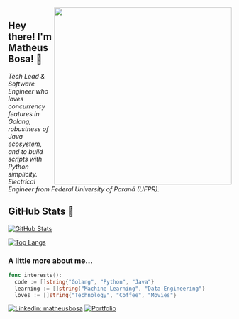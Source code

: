 <img align='right' src="https://blog.jetbrains.com/wp-content/uploads/2021/02/Go_8001611039611515.gif" width="400">
<h2>Hey there! I'm Matheus Bosa! 👋</h2>

<p><em>Tech Lead & Software Engineer who loves concurrency features in Golang, robustness of Java ecosystem, and to build scripts with Python simplicity.
<br />
Electrical Engineer from Federal University of Paraná (UFPR).
</em></p>

<h2>GitHub Stats 👀</h2>

[![GitHub Stats](https://github-readme-streak-stats.herokuapp.com/?user=bosamatheus)](#)

[![Top Langs](https://github-readme-stats.vercel.app/api/top-langs/?username=bosamatheus&layout=compact)](#)

### A little more about me...  

```go
func interests():
  code := []string{"Golang", "Python", "Java"}
  learning := []string{"Machine Learning", "Data Engineering"}
  loves := []string{"Technology", "Coffee", "Movies"}
```

[![Linkedin: matheusbosa](https://img.shields.io/badge/-matheusbosa-blue?style=flat-square&logo=Linkedin&logoColor=white&link=https://www.linkedin.com/in/matheusbosa/)](https://www.linkedin.com/in/matheusbosa/)
[![Portfolio](https://img.shields.io/github/followers/bosamatheus?label=follow&style=social)](https://bosamatheus.github.io/)
